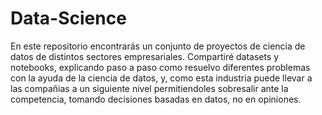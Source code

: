 # Data-Science
En este repositorio encontrarás un conjunto de proyectos de ciencia de datos de distintos sectores empresariales.
Compartiré datasets y notebooks, explicando paso a paso como resuelvo diferentes problemas con la ayuda de la ciencia de datos, y, como esta industria puede llevar a las compañias a un siguiente nivel permitiendoles sobresalir ante la competencia, tomando decisiones basadas en datos, no en opiniones.
